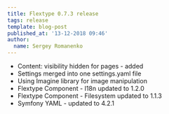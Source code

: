 ```yaml
---
title: Flextype 0.7.3 release
tags: release
template: blog-post
published_at: '13-12-2018 09:46'
author:
  name: Sergey Romanenko
---
```


* Content: visibility hidden for pages - added
* Settings merged into one settings.yaml file
* Using Imagine library for image manipulation
* Flextype Component - I18n updated to 1.2.0
* Flextype Component - Filesystem updated to 1.1.3
* Symfony YAML - updated to 4.2.1
